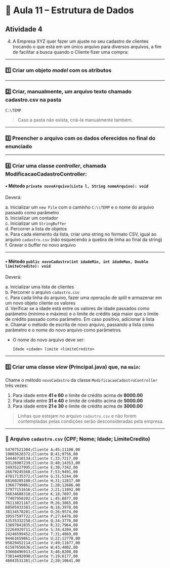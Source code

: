 # 🧮 Aula 11 – Estrutura de Dados  
## Atividade 4

4. A Empresa XYZ quer fazer um ajuste no seu cadastro de clientes trocando o que está em um único arquivo para diversos arquivos, a fim de facilitar a busca quando o Cliente fizer uma compra:

---

### 1️⃣ Criar um objeto *model* com os atributos

---

### 2️⃣ Criar, manualmente, um arquivo texto chamado **cadastro.csv** na pasta  
    C:\TEMP

> Caso a pasta não exista, criá-la manualmente também.

---

### 3️⃣ Preencher o arquivo com os dados oferecidos no final do enunciado

---

### 4️⃣ Criar uma classe *controller*, chamada **ModificacaoCadastroController**:

#### • Método `private novoArquivo(Lista l, String nomeArquivo): void`
Deverá:

a. Inicializar um `new File` com o caminho `C:\\TEMP` e o nome do arquivo passado como parâmetro  
b. Inicializar um contador  
c. Inicializar um `StringBuffer`  
d. Percorrer a lista de objetos  
e. Para cada elemento da lista, criar uma string no formato CSV, igual ao arquivo `cadastro.csv` (não esquecendo a quebra de linha ao final da string)  
f. Gravar o buffer no novo arquivo  

---

#### • Método `public novoCadastro(int idadeMin, int idadeMax, Double limiteCredito): void`
Deverá:

a. Inicializar uma lista de clientes  
b. Percorrer o arquivo `cadastro.csv`  
c. Para cada linha do arquivo, fazer uma operação de *split* e armazenar em um novo objeto cliente os valores  
d. Verificar se a idade está entre os valores de idade passados como parâmetro (mínimo e máximo) e o limite de crédito seja maior que o limite de crédito passado como parâmetro. Em caso positivo, adicionar à lista  
e. Chamar o método de escrita de novo arquivo, passando a lista como parâmetro e o nome do novo arquivo como parâmetros.  
   - O nome do novo arquivo deve ser:  
     ```
     Idade <idade> limite <limiteCredito>
     ```

---

### 5️⃣ Criar uma classe *view* (**Principal.java**) que, na `main`:

Chame o método `novoCadastro` da classe `ModificacaoCadastroController` três vezes:

1. Para idade entre **41 e 60** e limite de crédito acima de **8000.00**  
2. Para idade entre **31 e 40** e limite de crédito acima de **5000.00**  
3. Para idade entre **21 e 30** e limite de crédito acima de **3000.00**

> Linhas que estejam no arquivo `cadastro.csv` e não forem contempladas pelas condições serão desconsideradas pela empresa.

---

### 📄 Arquivo `cadastro.csv` (CPF; Nome; Idade; LimiteCredito)

```csv
54707521304;Cliente A;45;11108,00
19003628372;Cliente B;41;9756,00
54446710134;Cliente C;33;7217,00
93126907239;Cliente D;40;14353,00
34935227995;Cliente E;30;7342,00
26679245568;Cliente F;53;9491,00
47817135372;Cliente G;31;5244,00
88160205180;Cliente H;31;12817,00
13667799861;Cliente I;28;12686,00
27977151616;Cliente J;21;11092,00
56634688310;Cliente K;18;7697,00
77407950202;Cliente L;45;8877,00
76113821167;Cliente M;26;3865,00
60505933383;Cliente N;18;3978,00
38134578281;Cliente O;26;9574,00
39557597722;Cliente P;27;6476,00
43535332258;Cliente Q;34;3776,00
13897841035;Cliente R;32;7964,00
22264929711;Cliente S;34;4204,00
24246599452;Cliente T;31;4869,00
94461659861;Cliente U;22;12770,00
95029452114;Cliente V;49;11877,00
61587656636;Cliente W;43;4802,00
33660496913;Cliente X;46;8208,00
73014492090;Cliente Y;19;6177,00
46043531381;Cliente Z;20;10641,00
